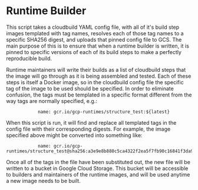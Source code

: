 Runtime Builder
===============

This script takes a cloudbuild YAML config file, with all of it's build step images templated with tag names, resolves each of those tag names to a specific SHA256 digest, and uploads that pinned config file to GCS. The main purpose of this is to ensure that when a runtime builder is written, it is pinned to specific versions of each of its build steps to make a perfectly reproducible build.

Runtime maintainers will write their builds as a list of cloudbuild steps that the image will go through as it is being assembled and tested. Each of these steps is itself a Docker image, so in the cloudbuild config file the specific tag of the image to be used should be specified. In order to eliminate confusion, the tags must be templated in a specific format different from the way tags are normally specified, e.g.:

				name: gcr.io/gcp-runtimes/structure_test:${latest}

When this script is run, it will find and replace all templated tags in the config file with their corresponding digests. For example, the image specified above might be converted into something like:

				name: gcr.io/gcp-runtimes/structure_test@sha256:a3e9e8b880c5ca4322f2ea5f7fb90c16841f3da9072cb497e136ba2f44601e29

Once all of the tags in the file have been substituted out, the new file will be written to a bucket in Google Cloud Storage. This bucket will be accessible to builders and maintainers of the runtime images, and will be used anytime a new image needs to be built.
